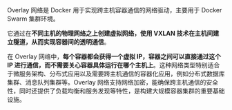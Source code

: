 Overlay 网络是 Docker 用于实现跨主机容器通信的网络驱动，主要用于 Docker Swarm 集群环境。

它通过在**不同主机的物理网络之上创建虚拟网络，使用 VXLAN 技术在主机间建立隧道，从而实现容器间的透明通信**。

在 Overlay 网络中，**每个容器都会获得一个虚拟 IP，容器之间可以直接通过这个 IP 进行通信，而不需要关心容器具体运行在哪个主机上**。这种网络类型特别适合于微服务架构、分布式应用以及需要跨主机通信的容器化应用，例如分布式数据库集群、消息队列集群等。Overlay 网络支持网络加密，能确保跨主机通信的安全性，同时还提供了负载均衡和服务发现等特性，是构建大规模容器集群的重要基础设施。